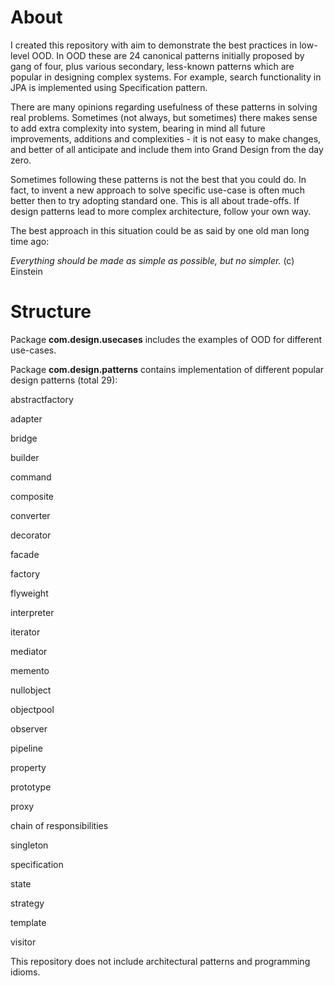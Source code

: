 
About 
======

I created this repository with aim to demonstrate the best practices in low-level OOD. In OOD these are 24 canonical patterns initially proposed by gang of four, plus various secondary, less-known patterns which are popular in designing complex systems. For example, search functionality in JPA is implemented using Specification pattern.

There are many opinions regarding usefulness of these patterns in solving real problems. Sometimes (not always, but sometimes) there makes sense to add extra complexity into system, bearing in mind all future improvements, additions and complexities - it is not easy to make changes, and better of all anticipate and include them into Grand Design from the day zero.

Sometimes following these patterns is not the best that you could do. In fact, to invent a new approach to solve specific use-case is often much better then to try adopting standard one. This is all about trade-offs. If design patterns lead to more complex architecture, follow your own way.
  
The best approach in this situation could be as said by one old man long time ago:

<i>Everything should be made as simple as possible, but no simpler.</i> (c) Einstein  

Structure
========== 
 
Package <b>com.design.usecases</b> includes the examples of OOD for different use-cases.

Package <b>com.design.patterns</b> contains implementation of different popular design patterns (total 29):

abstractfactory <p/>
adapter <p/>
bridge <p/>
builder <p/>
command <p/>
composite <p/>
converter <p/>
decorator <p/>
facade <p/>
factory <p/>
flyweight <p/>
interpreter <p/>
iterator <p/>
mediator <p/>
memento <p/>
nullobject <p/>
objectpool <p/>
observer <p/>
pipeline <p/>
property <p/>
prototype <p/>
proxy <p/>
chain of responsibilities <p/>
singleton <p/>
specification <p/>
state <p/>
strategy <p/>
template <p/>
visitor <p/>

This repository does not include architectural patterns and programming idioms.

